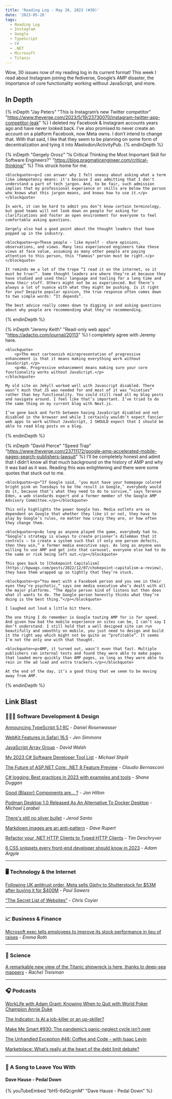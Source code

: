 ```yaml
---
title: 'Reading Log - May 26, 2023 (#30)'
date: '2023-05-26'
tags:
  - Reading Log
  - Instagram
  - Google
  - TypeScript
  - C#
  - .NET
  - Microsoft
  - Titanic
---
```


Wow, 30 issues now of my reading log in its current format! This week I read about Instagram joining the fediverse, Google’s AMP disaster, the importance of core functionality working without JavaScript, and more.
<!-- excerpt -->

<h2 class="old">In Depth</h2>

{% inDepth "Jay Peters" "This is Instagram’s new Twitter competitor" "https://www.theverge.com/2023/5/19/23730070/instagram-twitter-app-competitor-leak" %}
    I deleted my Facebook & Instagram accounts years ago and have never looked back. I’ve also promised to never create an account on a platform Facebook, now Meta owns. I don’t intend to change that. With that said, I like that they seem to be planning on some form of decentralization and tying it into Mastodon/ActivityPub.
{% endinDepth %}

{% inDepth "Gergely Orosz" "Is Critical Thinking the Most Important Skill for Software Engineers?" "https://blog.pragmaticengineer.com/critical-thinking/" %}
    This struck home for me.

    <blockquote><p>I can answer why I felt uneasy about asking what a term like idempotency means: it's because I was admitting that I don't understand a part of tech jargon. And, to be fair, such admission implies that my professional experience or skills are below the person who knows what this jargon means, and knows how to use it.</p></blockquote>

    In work, it can be hard to admit you don’t know certain terminology, but good teams will not look down on people for asking for clarifications and foster an open environment for everyone to feel comfortable asking questions.

    Gergely also had a good point about the thought leaders that have popped up in the industry.

    <blockquote><p>These people - like myself - share opinions, observations, and views. Many less experienced engineers take these views at face value, assuming as many other people are paying attention to this person, this "famous" person must be right.</p></blockquote>

    It reminds me a lot of the trope “I read it on the internet, so it must be true!”. Some thought leaders are where they’re at because they have studied and used their language and tooling for a long time and know their stuff. Others might not be as experienced. But there’s always a lot of nuance with what they might be pushing. Is it right for you? Despite popular opinion, the true response often comes down to two simple words: “It depends”.

    The best advice really comes down to digging in and asking questions about why people are recommending what they’re recommending.
{% endinDepth %}

{% inDepth "Jeremy Keith" "Read-only web apps" "https://adactio.com/journal/20113" %}
    I completely agree with Jeremy here.

    <blockquote>
        <p>The most cartoonish misrepresentation of progressive enhancement is that it means making everything work without JavaScript.</p>
        <p>No. Progressive enhancement means making sure your core functionality works without JavaScript.</p>
    </blockquote>

    My old site on Jekyll worked well with Javascript disabled. There wasn’t much that JS was needed for and most of it was “niceties” rather than key functionality. You could still read all my blog posts and navigate around. I feel like that’s important. I’ve tried to do the same thing on my current blog with Next.js.

    I’ve gone back and forth between having JavaScript disabled and not disabled in the browser and while I certainly wouldn’t expect fancier web apps to work without JavaScript, I SHOULD expect that I should be able to read blog posts on a blog.
{% endinDepth %}

{% inDepth "David Pierce" "Speed Trap" "https://www.theverge.com/23711172/google-amp-accelerated-mobile-pages-search-publishers-lawsuit" %}
    I’ll be completely honest and admit that I didn’t know all that much background on the history of AMP and why it was bad as it was. Reading this was enlightening and there were some quotes that stuck out to me.

    <blockquote><p>“If Google said, ‘you must have your homepage colored bright pink on Tuesdays to be the result in Google,’ everybody would do it, because that’s what they need to do to survive,” says Terence Eden, a web standards expert and a former member of the Google AMP Advisory Committee.</p></blockquote>

    This only highlights the power Google has. Media outlets are so dependent on Google that whether they like it or not, they have to play by Google’s rules, no matter how crazy they are, or how often they change them.

    <blockquote><p>As long as anyone played the game, everybody had to. “Google’s strategy is always to create prisoner’s dilemmas that it controls — to create a system such that if only one person defects, then they win,” a former media executive says. As long as anyone was willing to use AMP and get into that carousel, everyone else had to do the same or risk being left out.</p></blockquote>

    This goes back to [Chokepoint Capitalism](https://kpwags.com/posts/2022/12/07/chokepoint-capitalism-a-review), they have them wrapped up so tightly that they’re stuck.

    <blockquote><p>“You meet with a Facebook person and you see in their eyes they’re psychotic,” says one media executive who’s dealt with all the major platforms. “The Apple person kind of listens but then does what it wants to do. The Google person honestly thinks what they’re doing is the best thing.”</p></blockquote>

    I laughed out loud a little bit there.

    The one thing I do remember is Google touting AMP for is for speed. And given how bad the mobile experience on sites can be, I can’t say I don’t understand. I still hold that a well designed site can run beautifully and smoothly on mobile, you just need to design and build it the right way which might not be quite as “profitable”. It seems I’m not the only one with that thought.

    <blockquote><p>AMP, it turned out, wasn’t even that fast. Multiple publishers ran internal tests and found they were able to make pages that loaded more quickly than AMP pages, so long as they were able to rein in the ad load and extra trackers.</p></blockquote>

    At the end of the day, it’s a good thing that we seem to be moving away from AMP.
{% endinDepth %}

<h2 class="old">Link Blast</h2>

### 👨🏼‍💻 Software Development & Design

[Announcing TypeScript 5.1 RC](https://devblogs.microsoft.com/typescript/announcing-typescript-5-1-rc/) - _Daniel Rosenwasser_

[WebKit Features in Safari 16.5](https://webkit.org/blog/14154/webkit-features-in-safari-16-5/) - _Jen Simmons_

[JavaScript Array Group](https://davidwalsh.name/array-group) - _David Walsh_

[My 2023 C# Software Developer Tool List](https://michaelscodingspot.com/developer-tools/) - _Michael Shplit_

[The Future of ASP.NET Core: .NET 8 Feature Preview](https://www.claudiobernasconi.ch/2023/05/20/asp-net-core-dotnet-8-preview/) - _Claudio Bernasconi_

[C# logging: Best practices in 2023 with examples and tools](https://raygun.com/blog/c-sharp-logging-best-practices/) - _Shane Duggan_

[Good (Blazor) Components are... ?](https://jonhilton.net/good-blazor-components/) - _Jon Hilton_

[Podman Desktop 1.0 Released As An Alternative To Docker Desktop](https://www.phoronix.com/news/Podman-Desktop-1.0) - _Michael Larabel_

[There's still no silver bullet](https://changelog.com/posts/still-no-silver-bullet) - _Jerod Santo_

[Markdown images are an anti-pattern](https://daverupert.com/2023/05/markdown-images-anti-pattern/) - _Dave Rupert_

[Refactor your .NET HTTP Clients to Typed HTTP Clients](https://timdeschryver.dev/blog/refactor-your-net-http-clients-to-typed-http-clients) - _Tim Deschryver_

[6 CSS snippets every front-end developer should know in 2023](https://web.dev/6-css-snippets-every-front-end-developer-should-know-in-2023/) - _Adam Argyle_

---

### 🖥 Technology & the Internet

[Following UK antitrust order, Meta sells Giphy to Shutterstock for $53M after buying it for $400M](https://techcrunch.com/2023/05/23/meta-sells-giphy-to-shutterstock-for-53m-after-uk-divestment-order/) - _Paul Sawers_

[“The Secret List of Websites”](https://chriscoyier.net/2023/04/21/the-secret-list-of-websites/) - _Chris Coyier_

---

### 📈 Business & Finance

[Microsoft exec tells employees to improve its stock performance in lieu of raises](https://www.theverge.com/2023/5/19/23729711/microsoft-cmo-staff-stock-price-pay) - _Emma Roth_

---

### 🔬 Science

[A remarkable new view of the Titanic shipwreck is here, thanks to deep-sea mappers](https://www.npr.org/2023/05/20/1177056829/titanic-scan) - _Rachel Treisman_

---

### 🎧 Podcasts

[WorkLife with Adam Grant: Knowing When to Quit with World Poker Champion Annie Duke](https://podcasts.apple.com/us/podcast/knowing-when-to-quit-with-world-poker-champion-annie-duke/id1346314086?i=1000591027157)

[The Indicator: Is AI a job-killer or an up-skiller?](https://www.npr.org/2023/05/23/1177772441/is-ai-a-job-killer-or-an-up-skiller)

[Make Me Smart #930: The pandemic’s panic-neglect cycle isn’t over](https://www.marketplace.org/shows/make-me-smart/the-pandemics-panic-neglect-cycle-isnt-over/)

[The Unhandled Exception #48: Coffee and Code - with Isaac Levin](https://unhandledexceptionpodcast.com/posts/0048-isaaclevin/)

[Marketplace: What’s really at the heart of the debt limit debate?](https://www.marketplace.org/shows/marketplace/whats-really-at-the-heart-of-the-debt-limit-debate/)

---

### 🎵 A Song to Leave You With

#### Dave Hause - Pedal Down

{% youTubeEmbed "bH5-6dQcgmM" "Dave Hause - Pedal Down" %}